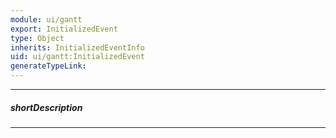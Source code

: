 ```yaml
---
module: ui/gantt
export: InitializedEvent
type: Object
inherits: InitializedEventInfo
uid: ui/gantt:InitializedEvent
generateTypeLink: 
---
```

---
##### shortDescription
<!-- Description goes here -->

---
<!-- Description goes here -->